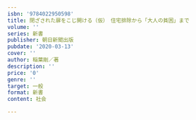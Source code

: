 ```yaml
---
isbn: '9784022950598'
title: 閉ざされた扉をこじ開ける（仮）　住宅排除から「大人の貧困」まで
volume: ''
series: 新書
publisher: 朝日新聞出版
pubdate: '2020-03-13'
cover: ''
author: 稲葉剛／著
description: ''
price: '0'
genre: ''
target: 一般
format: 新書
content: 社会

---
```

